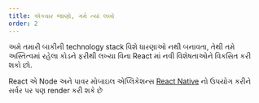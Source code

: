 ```yaml
---
title: એકવાર જાણો, ગમે ત્યાં લખો
order: 2
---
```


અમે તમારી બાકીની technology stack વિશે ધારણાઓ નથી બનાવતા, તેથી તમે અસ્તિત્વમાં રહેલા કોડને ફરીથી લખ્યા વિના React માં નવી વિશેષતાઓને વિકસિત કરી શકો છો.

React એ Node અને પાવર મોબાઇલ એપ્લિકેશન્સ [React Native](https://facebook.github.io/react-native/) નો ઉપયોગ કરીને સર્વર પર પણ render કરી શકે છે